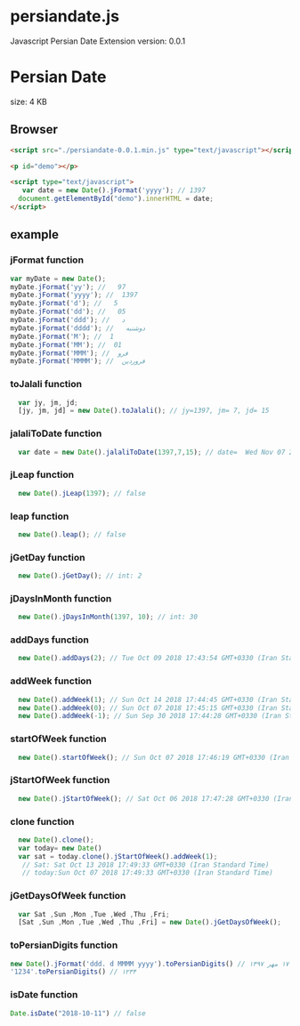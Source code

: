 # persiandate.js
Javascript Persian Date Extension
version: 0.0.1


Persian Date
==============
size: 4 KB 

## Browser

```html
<script src="./persiandate-0.0.1.min.js" type="text/javascript"></script>

<p id="demo"></p>

<script type="text/javascript">
   var date = new Date().jFormat('yyyy'); // 1397 
  document.getElementById("demo").innerHTML = date;
</script>

```

## example
### jFormat function
```javascript
var myDate = new Date();
myDate.jFormat('yy'); //   97
myDate.jFormat('yyyy'); //  1397
myDate.jFormat('d'); //   5
myDate.jFormat('dd'); //   05
myDate.jFormat('ddd'); //   د
myDate.jFormat('dddd'); //   دوشنبه
myDate.jFormat('M'); //  1
myDate.jFormat('MM'); //  01
myDate.jFormat('MMM'); //  فرو
myDate.jFormat('MMMM'); //  فروردین
```
### toJalali function
```javascript
  var jy, jm, jd;
  [jy, jm, jd] = new Date().toJalali(); // jy=1397, jm= 7, jd= 15
```
### jalaliToDate function
```javascript
  var date = new Date().jalaliToDate(1397,7,15); // date=  Wed Nov 07 2018 17:39:44 GMT+0330 (Iran Standard Time)
```
### jLeap function
```javascript
  new Date().jLeap(1397); // false
```
### leap function
```javascript
  new Date().leap(); // false
```
### jGetDay function
```javascript
  new Date().jGetDay(); // int: 2
```
### jDaysInMonth function
```javascript
  new Date().jDaysInMonth(1397, 10); // int: 30
```
### addDays function
```javascript
  new Date().addDays(2); // Tue Oct 09 2018 17:43:54 GMT+0330 (Iran Standard Time)
```

### addWeek function
```javascript
  new Date().addWeek(1); // Sun Oct 14 2018 17:44:45 GMT+0330 (Iran Standard Time)
  new Date().addWeek(0); // Sun Oct 07 2018 17:45:15 GMT+0330 (Iran Standard Time)
  new Date().addWeek(-1); // Sun Sep 30 2018 17:44:28 GMT+0330 (Iran Standard Time)
```

### startOfWeek function
```javascript
  new Date().startOfWeek(); // Sun Oct 07 2018 17:46:19 GMT+0330 (Iran Standard Time)
```
### jStartOfWeek function
```javascript
  new Date().jStartOfWeek(); // Sat Oct 06 2018 17:47:28 GMT+0330 (Iran Standard Time)
```
### clone function
```javascript
  new Date().clone(); 
  var today= new Date()
  var sat = today.clone().jStartOfWeek().addWeek(1);
   // Sat: Sat Oct 13 2018 17:49:33 GMT+0330 (Iran Standard Time)
   // today:Sun Oct 07 2018 17:49:33 GMT+0330 (Iran Standard Time)
```
### jGetDaysOfWeek function
```javascript
  var Sat ,Sun ,Mon ,Tue ,Wed ,Thu ,Fri;
  [Sat ,Sun ,Mon ,Tue ,Wed ,Thu ,Fri] = new Date().jGetDaysOfWeek(); 
```

### toPersianDigits function
```javascript
new Date().jFormat('ddd. d MMMM yyyy').toPersianDigits() // س. ۱۷ مهر ۱۳۹۷ 
'1234'.toPersianDigits() // ۱۲۳۴
```
### isDate function
```javascript
Date.isDate("2018-10-11") // false 
```




